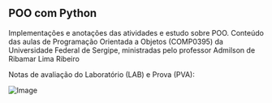 ## POO com Python

Implementações e anotações das atividades e estudo sobre POO. Conteúdo das aulas de Programação Orientada a Objetos (COMP0395) da Universidade Federal de Sergipe, ministradas pelo professor Admilson de Ribamar Lima Ribeiro

Notas de avaliação do Laboratório (LAB) e Prova (PVA):

![Image](https://github.com/user-attachments/assets/800ca40f-cfa2-445a-8789-619d81972d22)